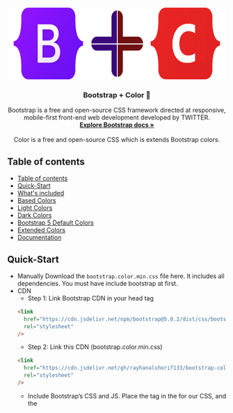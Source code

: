 <p align="center">
  <a href="https://getbootstrap.com/">
    <img
      src="./assets/logo/bootstrap+color.png"
      alt="Bootstrap logo"
      width="auto"
      height="165"
    />
  </a>
</p>

<h3 align="center">Bootstrap + Color 🌈</h3>

<p align="center">
  Bootstrap is a free and open-source CSS framework directed at responsive, mobile-first front-end web development developed by TWITTER.
  <br />
  <a href="https://getbootstrap.com/docs/5.2/"
    ><strong>Explore Bootstrap docs »</strong></a
  >
  <br />
  <br />
  Color is a free and open-source CSS which is extends Bootstrap colors.
</p>

## Table of contents

- [Table of contents](#table-of-contents)
- [Quick-Start](#quick-start)
- [What's included](#whats-included)
- [Based Colors](#based-colors)
- [Light Colors](#light-colors)
- [Dark Colors](#dark-colors)
- [Bootstrap 5 Default Colors](#bootstrap-5-default-colors)
- [Extended Colors](#extended-colors)
- [Documentation](#documentation)

## Quick-Start

- Manually
  Download the `bootstrap.color.min.css` file here. It includes all dependencies. You must have include bootstrap at first.
- CDN
  - Step 1: Link Bootstrap CDN in your head tag
  ```html
  <link
    href="https://cdn.jsdelivr.net/npm/bootstrap@5.0.2/dist/css/bootstrap.min.css"
    rel="stylesheet"
  />
  ```
  - Step 2: Link this CDN (bootstrap.color.min.css)
  ```html
  <link
    href="https://cdn.jsdelivr.net/gh/rayhanalshorif133/bootstrap-color/dist/css@1.0.0/bootstrap.color.min.css"
    rel="stylesheet"
  />
  ```
  - Include Bootstrap’s CSS and JS. Place the <link> tag in the <head> for our CSS, and the <script> tag for our JavaScript bundle (including Popper for positioning dropdowns, poppers, and tooltips) before the closing </body>.
  ```html
  <!DOCTYPE html>
  <html lang="en">
    <head>
      <meta charset="utf-8" />
      <meta name="viewport" content="width=device-width, initial-scale=1" />
      <title>Bootstrap demo</title>
      <link
        href="https://cdn.jsdelivr.net/npm/bootstrap@5.2.0/dist/css/bootstrap.min.css"
        rel="stylesheet"
      />
      <link
        href="https://cdn.jsdelivr.net/gh/rayhan133/bootstrap-color/dist/css@1.0.0/bootstrap.color.min.css"
        rel="stylesheet"
      />
    </head>
    <body>
      <h1>Hello, world!</h1>
      <script src="https://cdn.jsdelivr.net/npm/bootstrap@5.2.0/dist/js/bootstrap.bundle.min.js"></script>
      <script src="https://cdn.jsdelivr.net/npm/@popperjs/core@2.11.5/dist/umd/popper.min.js"></script>
      <script src="https://cdn.jsdelivr.net/npm/bootstrap@5.2.0/dist/js/bootstrap.min.js"></script>
    </body>
  </html>
  ```

## What's included

We are providing many other classes as color property.

## Based Colors

- text-"color-name" :star: Which is provided `Text Color` Example: `text-primary`

  - <img src="./assets/class/normal/text.png" alt="Bootstrap logo" width="250" height="75"/>

```html
<span class="text-primary"> text-primary </span>
```

- bg-"color-name" :star: Which is provided `Background Color` Example: bg-primary

  - <img src="./assets/class/normal/bg.png" alt="Bootstrap logo" width="250" height="75"/>

```html
<span class="bg-primary"> bg-primary </span>
```

- bd-"color-name" :star: Which is provided `Border Color` Example: bd-primary

  - <img src="./assets/class/normal/bd.png" alt="Bootstrap logo" width="250" height="75"/>

```html
<span class="bd-primary"> bd-primary </span>
```

- btn-"color-name" :star: Which is provided `Button Color` Example: btn-primary

  - <img src="./assets/class/normal/btn.png" alt="Border Logo" width="250" height="75"/>

```html
<span class="btn-primary"> btn-primary </span>
```

- btn-outline-"color-name" :star: Which is provided `Button Outline Color with Hover Effect` Example: btn-outline-primary

  - <img src="./assets/class/normal/btn-outline.png" alt="Button outline" width="250" height="75"/> <img src="./assets/class/normal/btn-outline-hover.png" alt="Button outline hover" width="250" height="75"/>

```html
<span class="btn-outline-primary"> btn-outline-primary </span>
```

## Light Colors

- text-"color-light-name" :star: Which is provided `Text's Light Color` Example: `text-light-primary`

  - <img src="./assets/class/light/text-light.png" alt="Bootstrap logo" width="250" height="75"/>

```html
<span class="text-light-primary"> text-light-primary </span>
```

- bg-"color-light-name" :star: Which is provided `Text's Light Background Color` Example: bg-light-primary

  - <img src="./assets/class/light/bg-light.png" alt="Bootstrap light" width="250" height="75"/>

```html
<span class="bg-light-primary"> bg-light-primary </span>
```

- bd-"color-name" :star: Which is provided `Border Color` Example: bd-primary

  - <img src="./assets/class/light/bd-light.png" alt="Bootstrap light" width="250" height="75"/>

```html
<span class="bd-light-primary"> bd-light-primary </span>
```

- btn-light-"color-name" :star: Which is provided `Button Color` Example: btn-light-primary

  - <img src="./assets/class/light/btn-light.png" alt="Button light" width="250" height="75"/>

```html
<span class="btn-light-primary"> btn-light-primary </span>
```

- btn-outline-light-"color-name" :star: Which is provided `Button Outline light Color with Hover Effect` Example: btn-outline-light-primary

  - <img src="./assets/class/light/btn-outline-light.png" alt="Button outline" width="250" height="75"/> <img src="./assets/class/light/btn-outline-light-hover.png" alt="Button outline hover" width="250" height="75"/>

```html
<span class="btn-outline-light-primary"> btn-outline-light-primary </span>
```

## Dark Colors

- text-dark"color-name" :star: Which is provided `Text's Dark Color` Example: `text-dark-primary`

  - <img src="./assets/class/dark/text-dark.png" alt="Bootstrap dark primary" width="250" height="75"/>

```html
<span class="text-dark-primary"> text-dark-primary </span>
```

- bg-dark-"color-name" :star: Which is provided `Background Dark Color` Example: bg-dark-primary

  - <img src="./assets/class/dark/bg-dark.png" alt="Bootstrap logo" width="250" height="75"/>

```html
<span class="bg-dark-primary"> bg-dark-primary </span>
```

- bd-dark-"color-name" :star: Which is provided `Border Dark Color` Example: bd-dark-primary

  - <img src="./assets/class/dark/bd-dark.png" alt="Bootstrap bd dark" width="250" height="75"/>

```html
<span class="bd-dark-primary"> bd-dark-primary </span>
```

- btn-dark-"color-name" :star: Which is provided `Button Dark Color` Example: btn-dark-primary

  - <img src="./assets/class/dark/btn-dark.png" alt="Border dark Btn" width="250" height="75"/>

```html
<span class="btn-dark-primary"> btn-dark-primary </span>
```

- btn-outline-dark-"color-name" :star: Which is provided `Button Outline Dark Color with Hover Effect` Example: btn-outline-dark-primary

  - <img src="./assets/class/dark/btn-outline-dark.png" alt="Button outline dark" width="250" height="75"/> <img src="./assets/class/dark/btn-outline-dark-hover.png" alt="Button outline hover" width="250" height="75"/>

```html
<span class="btn-outline-dark-primary"> btn-outline-dark-primary </span>
```

## Bootstrap 5 Default Colors

- ![#0d6efd](https://via.placeholder.com/15/0d6efd/0d6efd.png) `primary` - ![#868e96](https://via.placeholder.com/15/868e96/868e96.png) `secondary` - ![#5cb85c](https://via.placeholder.com/15/5cb85c/5cb85c.png) `success` - ![#ffffff](https://via.placeholder.com/15/ffffff/ffffff.png) `white` - ![#f8f9fa](https://via.placeholder.com/15/f8f9fa/f8f9fa.png) `light` - ![#b7bfc7](https://via.placeholder.com/15/b7bfc7/b7bfc7.png) `muted` - ![#343a40](https://via.placeholder.com/15/343a40/343a40.png) `dark` - ![#007bff](https://via.placeholder.com/15/007bff/007bff.png) `info` - ![#31b0d5](https://via.placeholder.com/15/31b0d5/31b0d5.png) `link` - ![#f0ad4e](https://via.placeholder.com/15/f0ad4e/f0ad4e.png) `warning` - ![#d9534f](https://via.placeholder.com/15/d9534f/d9534f.png) `danger`

## Extended Colors

- ![#e83e8c](https://via.placeholder.com/15/e83e8c/e83e8c.png) `pink` - ![#b200ec](https://via.placeholder.com/15/b200ec/b200ec.png) `violet` - ![#008000](https://via.placeholder.com/15/008000/008000.png) `green` - ![#fb6600](https://via.placeholder.com/15/fb6600/fb6600.png) `orange` - ![#ff0000](https://via.placeholder.com/15/ff0000/ff0000.png) `red` - ![#fdfd34](https://via.placeholder.com/15/fdfd34/fdfd34.png) `yellow` - ![#0019f9](https://via.placeholder.com/15/0019f9/0019f9.png) `blue` - ![#8C1F1F](https://via.placeholder.com/15/8C1F1F/8C1F1F.png) `brown` - ![#E0115F](https://via.placeholder.com/15/E0115F/E0115F.png) `ruby` - ![#C44B8A](https://via.placeholder.com/15/C44B8A/C44B8A.png) `mulberry` - ![#787276](https://via.placeholder.com/15/787276/787276.png) `fossil` - ![#0B6623](https://via.placeholder.com/15/0B6623/0B6623.png) `forest` - ![#F9A602](https://via.placeholder.com/15/F9A602/F9A602.png) `gold` - ![#FA8071](https://via.placeholder.com/15/FA8071/FA8071.png) `salmon` - ![#F7DD7E](https://via.placeholder.com/15/F7DD7E/F7DD7E.png) `mellow` - ![#0D4D94](https://via.placeholder.com/15/0D4D94/0D4D94.png) `yale` - ![#4B3925](https://via.placeholder.com/15/4B3925/4B3925.png) `cedar` - ![#F81895](https://via.placeholder.com/15/F81895/F81895.png) `hot` - ![#B43757](https://via.placeholder.com/15/B43757/B43757.png) `hibiscus` - ![#353535](https://via.placeholder.com/15/353535/353535.png) `shadow` - ![#51C878](https://via.placeholder.com/15/51C878/51C878.png) `emerald` - ![#813E0A](https://via.placeholder.com/15/813E0A/813E0A.png) `clay` - ![#8C011E](https://via.placeholder.com/15/8C011E/8C011E.png) `burgundy` - ![#FBE104](https://via.placeholder.com/15/FBE104/FBE104.png) `bumblebee` - ![#1135A7](https://via.placeholder.com/15/1135A7/1135A7.png) `egyptian` - ![#775C31](https://via.placeholder.com/15/775C31/775C31.png) `peanut` - ![#F74A8A](https://via.placeholder.com/15/F74A8A/F74A8A.png) `french` - ![#8D4585](https://via.placeholder.com/15/8D4585/8D4585.png) `plum` - ![#757A7D](https://via.placeholder.com/15/757A7D/757A7D.png) `steel` - ![#28AC87](https://via.placeholder.com/15/28AC87/28AC87.png) `jungle` - ![#FD6A02](https://via.placeholder.com/15/FD6A02/FD6A02.png) `tiger` - ![#A55B52](https://via.placeholder.com/15/A55B52/A55B52.png) `redwood` - ![#FAE19E](https://via.placeholder.com/15/FAE19E/FAE19E.png) `eggnog` - ![#579ED2](https://via.placeholder.com/15/579ED2/579ED2.png) `carolina` - ![#5C2C06](https://via.placeholder.com/15/5C2C06/5C2C06.png) `bread` - ![#DC3062](https://via.placeholder.com/15/DC3062/DC3062.png) `cerise` - ![#6E2CA8](https://via.placeholder.com/15/6E2CA8/6E2CA8.png) `grape` - ![#88807D](https://via.placeholder.com/15/88807D/88807D.png) `stone` - ![#ABB9A0](https://via.placeholder.com/15/ABB9A0/ABB9A0.png) `laurel` - ![#EA9506](https://via.placeholder.com/15/EA9506/EA9506.png) `honey` - ![#D31F3C](https://via.placeholder.com/15/D31F3C/D31F3C.png) `raspberry` - ![#FBD95E](https://via.placeholder.com/15/FBD95E/FBD95E.png) `royal` - ![#4F97A3](https://via.placeholder.com/15/4F97A3/4F97A3.png) `turkish` - ![#623514](https://via.placeholder.com/15/623514/623514.png) `caramel` - ![#EC5578](https://via.placeholder.com/15/EC5578/EC5578.png) `punch` - ![#9A66CA](https://via.placeholder.com/15/9A66CA/9A66CA.png) `amethyst` - ![#554D4A](https://via.placeholder.com/15/554D4A/554D4A.png) `ash` - ![#4CBB17](https://via.placeholder.com/15/4CBB17/4CBB17.png) `kelly` - ![#8B4000](https://via.placeholder.com/15/8B4000/8B4000.png) `rust` - ![#B80F0A](https://via.placeholder.com/15/B80F0A/B80F0A.png) `crimson` - ![#D3B55B](https://via.placeholder.com/15/D3B55B/D3B55B.png) `trombone` - ![#131D39](https://via.placeholder.com/15/131D39/131D39.png) `denim` - ![#7E481C](https://via.placeholder.com/15/7E481C/7E481C.png) `tawny` - ![#FF67CC](https://via.placeholder.com/15/FF67CC/FF67CC.png) `rose` - ![#775C31](https://via.placeholder.com/15/775C31/775C31.png) `peanut` - ![#775C31](https://via.placeholder.com/15/775C31/775C31.png) `peanut` - ![#775C31](https://via.placeholder.com/15/775C31/775C31.png) `peanut` - ![#775C31](https://via.placeholder.com/15/775C31/775C31.png) `peanut` - ![#775C31](https://via.placeholder.com/15/775C31/775C31.png) `peanut` - ![#775C31](https://via.placeholder.com/15/775C31/775C31.png) `peanut` - ![#775C31](https://via.placeholder.com/15/775C31/775C31.png) `peanut` - ![#775C31](https://via.placeholder.com/15/775C31/775C31.png) `peanut` - ![#775C31](https://via.placeholder.com/15/775C31/775C31.png) `peanut` - ![#775C31](https://via.placeholder.com/15/775C31/775C31.png) `peanut` - ![#775C31](https://via.placeholder.com/15/775C31/775C31.png) `peanut` - ![#775C31](https://via.placeholder.com/15/775C31/775C31.png) `peanut` - ![#775C31](https://via.placeholder.com/15/775C31/775C31.png) `peanut` - ![#775C31](https://via.placeholder.com/15/775C31/775C31.png) `peanut` - ![#775C31](https://via.placeholder.com/15/775C31/775C31.png) `peanut` - ![#775C31](https://via.placeholder.com/15/775C31/775C31.png) `peanut` - ![#775C31](https://via.placeholder.com/15/775C31/775C31.png) `peanut` - ![#775C31](https://via.placeholder.com/15/775C31/775C31.png) `peanut` - ![#775C31](https://via.placeholder.com/15/775C31/775C31.png) `peanut` - ![#775C31](https://via.placeholder.com/15/775C31/775C31.png) `peanut` - ![#775C31](https://via.placeholder.com/15/775C31/775C31.png) `peanut` - ![#775C31](https://via.placeholder.com/15/775C31/775C31.png) `peanut` - ![#775C31](https://via.placeholder.com/15/775C31/775C31.png) `peanut` - ![#775C31](https://via.placeholder.com/15/775C31/775C31.png) `peanut` - ![#775C31](https://via.placeholder.com/15/775C31/775C31.png) `peanut` - ![#775C31](https://via.placeholder.com/15/775C31/775C31.png) `peanut` - ![#775C31](https://via.placeholder.com/15/775C31/775C31.png) `peanut` - ![#775C31](https://via.placeholder.com/15/775C31/775C31.png) `peanut` - ![#775C31](https://via.placeholder.com/15/775C31/775C31.png) `peanut` - ![#775C31](https://via.placeholder.com/15/775C31/775C31.png) `peanut` - ![#775C31](https://via.placeholder.com/15/775C31/775C31.png) `peanut` - ![#775C31](https://via.placeholder.com/15/775C31/775C31.png) `peanut` - ![#775C31](https://via.placeholder.com/15/775C31/775C31.png) `peanut` - ![#775C31](https://via.placeholder.com/15/775C31/775C31.png) `peanut` - ![#775C31](https://via.placeholder.com/15/775C31/775C31.png) `peanut` - ![#775C31](https://via.placeholder.com/15/775C31/775C31.png) `peanut` - ![#775C31](https://via.placeholder.com/15/775C31/775C31.png) `peanut` - ![#775C31](https://via.placeholder.com/15/775C31/775C31.png) `peanut` - ![#775C31](https://via.placeholder.com/15/775C31/775C31.png) `peanut` - ![#775C31](https://via.placeholder.com/15/775C31/775C31.png) `peanut` - ![#775C31](https://via.placeholder.com/15/775C31/775C31.png) `peanut` - ![#775C31](https://via.placeholder.com/15/775C31/775C31.png) `peanut` - ![#775C31](https://via.placeholder.com/15/775C31/775C31.png) `peanut` - ![#775C31](https://via.placeholder.com/15/775C31/775C31.png) `peanut` - ![#775C31](https://via.placeholder.com/15/775C31/775C31.png) `peanut` - ![#775C31](https://via.placeholder.com/15/775C31/775C31.png) `peanut` - ![#775C31](https://via.placeholder.com/15/775C31/775C31.png) `peanut` - ![#775C31](https://via.placeholder.com/15/775C31/775C31.png) `peanut` - ![#775C31](https://via.placeholder.com/15/775C31/775C31.png) `peanut` - ![#775C31](https://via.placeholder.com/15/775C31/775C31.png) `peanut` - ![#775C31](https://via.placeholder.com/15/775C31/775C31.png) `peanut` - ![#775C31](https://via.placeholder.com/15/775C31/775C31.png) `peanut` - ![#775C31](https://via.placeholder.com/15/775C31/775C31.png) `peanut` - ![#775C31](https://via.placeholder.com/15/775C31/775C31.png) `peanut` - ![#775C31](https://via.placeholder.com/15/775C31/775C31.png) `peanut` - ![#775C31](https://via.placeholder.com/15/775C31/775C31.png) `peanut` - ![#775C31](https://via.placeholder.com/15/775C31/775C31.png) `peanut` - ![#775C31](https://via.placeholder.com/15/775C31/775C31.png) `peanut` - ![#775C31](https://via.placeholder.com/15/775C31/775C31.png) `peanut` - ![#775C31](https://via.placeholder.com/15/775C31/775C31.png) `peanut` - ![#775C31](https://via.placeholder.com/15/775C31/775C31.png) `peanut` - ![#775C31](https://via.placeholder.com/15/775C31/775C31.png) `peanut` - ![#775C31](https://via.placeholder.com/15/775C31/775C31.png) `peanut` - ![#775C31](https://via.placeholder.com/15/775C31/775C31.png) `peanut` - ![#775C31](https://via.placeholder.com/15/775C31/775C31.png) `peanut` - ![#775C31](https://via.placeholder.com/15/775C31/775C31.png) `peanut` - ![#775C31](https://via.placeholder.com/15/775C31/775C31.png) `peanut` - ![#775C31](https://via.placeholder.com/15/775C31/775C31.png) `peanut` - ![#775C31](https://via.placeholder.com/15/775C31/775C31.png) `peanut` - ![#775C31](https://via.placeholder.com/15/775C31/775C31.png) `peanut` - ![#775C31](https://via.placeholder.com/15/775C31/775C31.png) `peanut` - ![#775C31](https://via.placeholder.com/15/775C31/775C31.png) `peanut` - ![#775C31](https://via.placeholder.com/15/775C31/775C31.png) `peanut` - ![#775C31](https://via.placeholder.com/15/775C31/775C31.png) `peanut` - ![#775C31](https://via.placeholder.com/15/775C31/775C31.png) `peanut` - ![#775C31](https://via.placeholder.com/15/775C31/775C31.png) `peanut` - ![#775C31](https://via.placeholder.com/15/775C31/775C31.png) `peanut` - ![#775C31](https://via.placeholder.com/15/775C31/775C31.png) `peanut` - ![#775C31](https://via.placeholder.com/15/775C31/775C31.png) `peanut` - ![#775C31](https://via.placeholder.com/15/775C31/775C31.png) `peanut` - ![#775C31](https://via.placeholder.com/15/775C31/775C31.png) `peanut` - ![#775C31](https://via.placeholder.com/15/775C31/775C31.png) `peanut` - ![#775C31](https://via.placeholder.com/15/775C31/775C31.png) `peanut` - ![#775C31](https://via.placeholder.com/15/775C31/775C31.png) `peanut` - ![#775C31](https://via.placeholder.com/15/775C31/775C31.png) `peanut` - ![#775C31](https://via.placeholder.com/15/775C31/775C31.png) `peanut` - ![#775C31](https://via.placeholder.com/15/775C31/775C31.png) `peanut` - ![#775C31](https://via.placeholder.com/15/775C31/775C31.png) `peanut` - ![#775C31](https://via.placeholder.com/15/775C31/775C31.png) `peanut` - ![#775C31](https://via.placeholder.com/15/775C31/775C31.png) `peanut` - ![#775C31](https://via.placeholder.com/15/775C31/775C31.png) `peanut` - ![#775C31](https://via.placeholder.com/15/775C31/775C31.png) `peanut` - ![#775C31](https://via.placeholder.com/15/775C31/775C31.png) `add`

## Others Colors

- ![#ffffff00](https://via.placeholder.com/15/ffffff00/ffffff00.png) `transparent` 

## Documentation

Head to the [`v4-dev` branch](https://github.com/twbs/bootstrap/tree/v4-dev) to
view the readme, documentation, and source code for Bootstrap 4. ## Table of
contents - [Bootstrap 5](#bootstrap-5) - [Table of contents](#table-of-contents)
